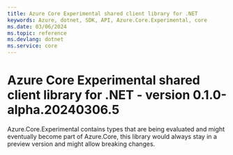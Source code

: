 ```yaml
---
title: Azure Core Experimental shared client library for .NET
keywords: Azure, dotnet, SDK, API, Azure.Core.Experimental, core
ms.date: 03/06/2024
ms.topic: reference
ms.devlang: dotnet
ms.service: core
---
```

# Azure Core Experimental shared client library for .NET - version 0.1.0-alpha.20240306.5 


Azure.Core.Experimental contains types that are being evaluated and might eventually become part of Azure.Core, this library would always stay in a preview version and might allow breaking changes.

